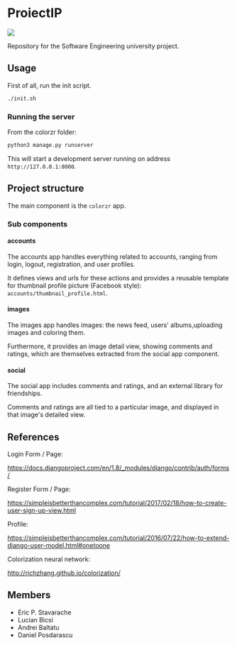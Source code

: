 # ProiectIP

<img src="https://circleci.com/gh/ericpts/ProiectIP.svg?style=shield&circle-token=:circle-token"/>

Repository for the Software Engineering university project.

## Usage

First of all, run the init script.
```bash
./init.sh
```

### Running the server
From the colorzr folder:
```bash
python3 manage.py runserver
```
This will start a development server running on address `http://127.0.0.1:8000`.


## Project structure

The main component is the `colorzr` app.

### Sub components

#### accounts  
The accounts app handles everything related to accounts, ranging from login, logout, registration, and user profiles.

It defines views and urls for these actions and provides a reusable template for thumbnail profile picture (Facebook style): `accounts/thumbnail_profile.html`.

#### images  
The images app handles images: the news feed, users' albums,uploading images and coloring them.

Furthermore, it provides an image detail view, showing comments and ratings, which are themselves extracted from the social app component.

#### social
The social app includes comments and ratings, and an external library for friendships.

Comments and ratings are all tied to a particular image, and displayed in that image's detailed view.



## References
Login Form / Page: 

https://docs.djangoproject.com/en/1.8/_modules/django/contrib/auth/forms/

Register Form / Page: 

https://simpleisbetterthancomplex.com/tutorial/2017/02/18/how-to-create-user-sign-up-view.html

Profile: 

https://simpleisbetterthancomplex.com/tutorial/2016/07/22/how-to-extend-django-user-model.html#onetoone

Colorization neural network:

http://richzhang.github.io/colorization/
## Members

- Eric P. Stavarache
- Lucian Bicsi
- Andrei Baltatu
- Daniel Posdarascu

